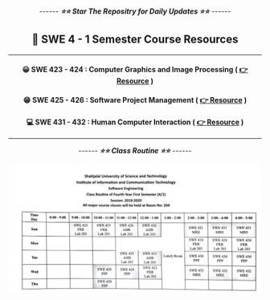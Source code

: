 <div align = "center">

*------ **⭐⭐ Star The Repositry for Daily Updates ⭐⭐** ------*

## 🍂 SWE 4 - 1 Semester Course Resources



<hr>

#### 😀 SWE 423 - 424 : Computer Graphics and Image Processing ( [👉 Resource](./Computer%20Graphics%20and%20Image%20Processing/) )

#### 😁 SWE 425 - 426 : Software Project Management ( [👉 Resource](./Software%20Project%20Management/) )

#### 💻 SWE 431 - 432 : Human Computer Interaction ( [👉 Resource](./Human%20Computer%20Interaction/) )

<hr>

*------ **⭐⭐ Class Routine ⭐⭐** ------*

![Alt text](Class-Routine.png)


</div>